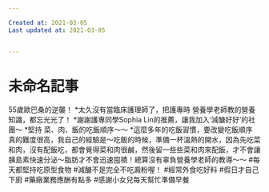 ```yaml
---

Created at: 2021-03-05
Last updated at: 2021-03-05


---
```


# 未命名記事


55歲歐巴桑的逆襲！
\*太久沒有當臨床護理師了，把護專時 營養學老師教的營養知識，都忘光光了！
\*謝謝護專同學Sophia Lin的推薦，讓我加入‘減醣好好’的社團～
\*堅持 菜、肉、飯的吃飯順序～～
\*這麼多年的吃飯習慣，要改變吃飯順序 真的難度很高，我自己的經驗是～吃飯的時候，準備一杯溫熱的開水，因為先吃菜和肉，沒有配飯吃，都會覺得菜和肉很鹹，然後留一些些菜和肉來配飯，才不會讓胰島素快速分泌～脂肪才不會迅速囤積！總算沒有辜負營養學老師的教導～～
#每天都堅持吃原型食物
#減醣不是完全不吃澱粉喔！
#經常外食吃好料
#假日才自己下廚
#藥廠業務應酬有點多
#感謝小女兒每天幫忙準備早餐

